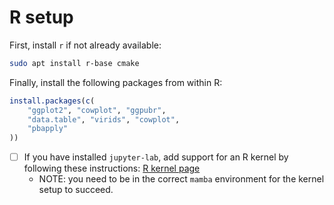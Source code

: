 # R setup

First, install `r` if not already available:

```bash
sudo apt install r-base cmake
```

Finally, install the following packages from within R:

```R
install.packages(c(
    "ggplot2", "cowplot", "ggpubr",
    "data.table", "virids", "cowplot",
    "pbapply"
))
```

- [ ] If you have installed `jupyter-lab`, add support for an R kernel by following these instructions: [R kernel page](https://irkernel.github.io/installation/)
  - NOTE: you need to be in the correct `mamba` environment for the kernel setup to succeed.
